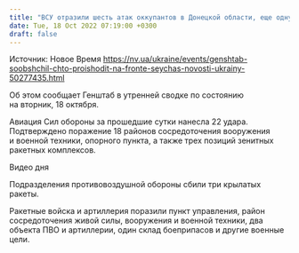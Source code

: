 ```yaml
---
title: "ВСУ отразили шесть атак оккупантов в Донецкой области, еще одну — в Харьковской — Генштаб"
date: Tue, 18 Oct 2022 07:19:00 +0300
draft: false
---
```

Источник: Новое Время https://nv.ua/ukraine/events/genshtab-soobshchil-chto-proishodit-na-fronte-seychas-novosti-ukrainy-50277435.html


Об этом сообщает Генштаб в утренней сводке по состоянию на вторник, 18 октября.

Авиация Сил обороны за прошедшие сутки нанесла 22 удара. Подтверждено поражение 18 районов сосредоточения вооружения и военной техники, опорного пункта, а также трех позиций зенитных ракетных комплексов. 

 Видео дня   

Подразделения противовоздушной обороны сбили три крылатых ракеты.

Ракетные войска и артиллерия поразили пункт управления, район сосредоточения живой силы, вооружения и военной техники, два объекта ПВО и артиллерии, один склад боеприпасов и другие военные цели.
